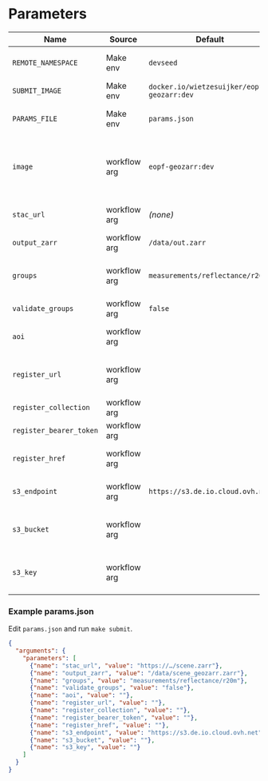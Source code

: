 # Parameters

| Name                   | Source       | Default                                   | Notes |
|------------------------|-------------|-------------------------------------------|-------|
| `REMOTE_NAMESPACE`     | Make env     | `devseed`                                  | Remote namespace for runs. |
| `SUBMIT_IMAGE`         | Make env     | `docker.io/wietzesuijker/eopf-geozarr:dev`| Image used by submit. |
| `PARAMS_FILE`          | Make env     | `params.json`                              | Source of workflow parameters. |
| `image`                | workflow arg | `eopf-geozarr:dev`                         | Container image used in the workflow; overridden by `SUBMIT_IMAGE` at submit time. |
| `stac_url`             | workflow arg | *(none)*                                   | Input Sentinel-2 Zarr location (HTTP/S3/Swift). |
| `output_zarr`          | workflow arg | `/data/out.zarr`                           | Output path on PVC. |
| `groups`               | workflow arg | `measurements/reflectance/r20m`            | Path(s) within Zarr to convert (comma/space separated). |
| `validate_groups`      | workflow arg | `false`                                    | When `true`, fail if group is missing. |
| `aoi`                  | workflow arg |                                           | Optional AOI passed to converter. |
| `register_url`         | workflow arg |                                           | STAC Transactions endpoint base URL. |
| `register_collection`  | workflow arg |                                           | Collection ID to register into. |
| `register_bearer_token`| workflow arg |                                           | Bearer token for auth, if required. |
| `register_href`        | workflow arg |                                           | Optional explicit href for the GeoZarr asset. |
| `s3_endpoint`          | workflow arg | `https://s3.de.io.cloud.ovh.net`           | OVHcloud S3 endpoint for uploads. |
| `s3_bucket`            | workflow arg |                                           | Bucket to upload to; when empty, upload is skipped. |
| `s3_key`               | workflow arg |                                           | Object key (defaults to basename of `output_zarr`). |

### Example params.json

Edit `params.json` and run `make submit`.

```json
{
  "arguments": {
    "parameters": [
      {"name": "stac_url", "value": "https://…/scene.zarr"},
      {"name": "output_zarr", "value": "/data/scene_geozarr.zarr"},
      {"name": "groups", "value": "measurements/reflectance/r20m"},
      {"name": "validate_groups", "value": "false"},
      {"name": "aoi", "value": ""},
      {"name": "register_url", "value": ""},
      {"name": "register_collection", "value": ""},
      {"name": "register_bearer_token", "value": ""},
      {"name": "register_href", "value": ""},
      {"name": "s3_endpoint", "value": "https://s3.de.io.cloud.ovh.net"},
      {"name": "s3_bucket", "value": ""},
      {"name": "s3_key", "value": ""}
    ]
  }
}
```
